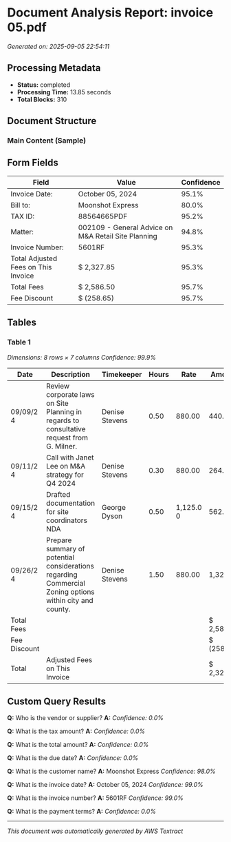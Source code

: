 # Document Analysis Report: invoice 05.pdf

*Generated on: 2025-09-05 22:54:11*

## Processing Metadata

- **Status:** completed
- **Processing Time:** 13.85 seconds
- **Total Blocks:** 310

## Document Structure


### Main Content (Sample)


> 


> 


## Form Fields


| Field | Value | Confidence |
|-------|-------|------------|
| Invoice Date: | October 05, 2024 | 95.1% |
| Bill to: | Moonshot Express | 80.0% |
| TAX ID: | 88564665PDF | 95.2% |
| Matter: | 002109 - General Advice on M&A Retail Site Planning | 94.8% |
| Invoice Number: | 5601RF | 95.3% |
| Total Adjusted Fees on This Invoice | $ 2,327.85 | 95.3% |
| Total Fees | $ 2,586.50 | 95.7% |
| Fee Discount | $ (258.65) | 95.7% |

## Tables


### Table 1
*Dimensions: 8 rows × 7 columns*
*Confidence: 99.9%*

| Date | Description | Timekeeper | Hours | Rate | Amount |  |
|---|---|---|---|---|---|---|
| 09/09/2 4 | Review corporate laws on Site Planning in regards to consultative request from G. Milner. | Denise Stevens | 0.50 | 880.00 | 440.00 |  |
| 09/11/2 4 | Call with Janet Lee on M&A strategy for Q4 2024 | Denise Stevens | 0.30 | 880.00 | 264.00 |  |
| 09/15/2 4 | Drafted documentation for site coordinators NDA | George Dyson | 0.50 | 1,125.0 0 | 562.50 |  |
| 09/26/2 4 | Prepare summary of potential considerations regarding Commercial Zoning options within city and county. | Denise Stevens | 1.50 | 880.00 | 1,320.00 |  |
| Total Fees |  |  |  |  | $ 2,586.50 |  |
| Fee Discount |  |  |  |  | $ (258.65) |  |
| Total | Adjusted Fees on This Invoice |  |  |  | $ 2,327.85 |  |

## Custom Query Results


**Q:** Who is the vendor or supplier?
**A:** 
*Confidence: 0.0%*


**Q:** What is the tax amount?
**A:** 
*Confidence: 0.0%*


**Q:** What is the total amount?
**A:** 
*Confidence: 0.0%*


**Q:** What is the due date?
**A:** 
*Confidence: 0.0%*


**Q:** What is the customer name?
**A:** Moonshot Express
*Confidence: 98.0%*


**Q:** What is the invoice date?
**A:** October 05, 2024
*Confidence: 99.0%*


**Q:** What is the invoice number?
**A:** 5601RF
*Confidence: 99.0%*


**Q:** What is the payment terms?
**A:** 
*Confidence: 0.0%*


---

*This document was automatically generated by AWS Textract*
